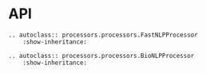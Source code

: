 # API

```eval_rst
.. autoclass:: processors.processors.FastNLPProcessor
    :show-inheritance:
```

```eval_rst
.. autoclass:: processors.processors.BioNLPProcessor
    :show-inheritance:
```
